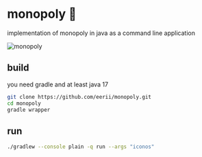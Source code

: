 # monopoly 🏡

implementation of monopoly in java as a command line application

![monopoly](https://github.com/eerii/monopoly/assets/22449369/65b8e889-7a65-467b-b6f9-ba69bee4ba52)

## build

you need gradle and at least java 17

```bash
git clone https://github.com/eerii/monopoly.git
cd monopoly
gradle wrapper
```

## run

```bash
./gradlew --console plain -q run --args "iconos"
```
